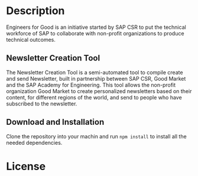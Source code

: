 # Description
Engineers for Good is an initiative started by SAP CSR to put the technical workforce of SAP to collaborate with non-profit organizations to produce technical outcomes.

## Newsletter Creation Tool
The Newsletter Creation Tool is a semi-automated tool to compile create and send Newsletter, built in partnership between SAP CSR, Good Market and the SAP Academy for Engineering. 
This tool allows the non-profit organization Good Market to create personalized newsletters based on their content, for different regions of the world, and send to people who have subscribed to the newsletter.

## Download and Installation
Clone the repository into your machin and run ```npm install``` to install all the needed dependencies.

# License

